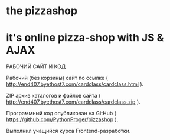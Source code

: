 # the pizzashop
# it's online pizza-shop with JS & AJAX

РАБОЧИЙ САЙТ И КОД

Рабочий (без корзины) сайт по ссылке 
( http://end407.byethost7.com/cardclass/cardclass.html ).

ZIP архив каталогов и файлов сайта 
( http://end407.byethost7.com/cardclass/cardclass.zip ). 

Программный код опубликован на GitHub 
( https://github.com/PythonProger/pizzashop ). 

Выполнил учащийся курса Frontend-разработки. 
